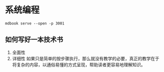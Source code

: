 # 系统编程

```shell
mdbook serve --open -p 3001
```
## 如何写好一本技术书
1. 全面性
2. 详细性
如果只是简单的按步骤执行，那么就没有教学的必要，真正的教学在于将复杂的内容，以通俗易懂的方式呈现，帮助读者更容易地理解知识。